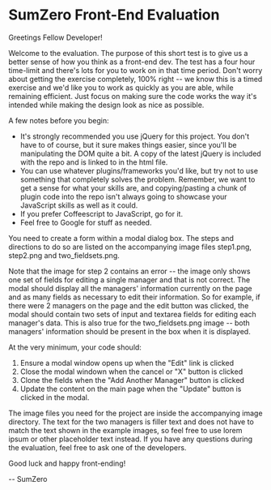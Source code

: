 SumZero Front-End Evaluation
=============================

Greetings Fellow Developer!

Welcome to the evaluation. The purpose of this short test is to give us a better sense of how you think as a front-end dev. The test has a four hour time-limit and there's lots for you to work on in that time period. Don't worry about getting the exercise completely, 100% right -- we know this is a timed exercise and we'd like you to work as quickly as you are able, while remaining efficient. Just focus on making sure the code works the way it's intended while making the design look as nice as possible.

A few notes before you begin:

* It's strongly recommended you use jQuery for this project. You don't have to of course, but it sure makes things easier, since you'll be manipulating the DOM quite a bit. A copy of the latest jQuery is included with the repo and is linked to in the html file.
* You can use whatever plugins/frameworks you'd like, but try not to use something that completely solves the problem. Remember, we want to get a sense for what your skills are, and copying/pasting a chunk of plugin code into the repo isn't always going to showcase your JavaScript skills as well as it could.
* If you prefer Coffeescript to JavaScript, go for it.
* Feel free to Google for stuff as needed.

You need to create a form within a modal dialog box. The steps and directions to do so are listed on the accompanying image files step1.png, step2.png and two_fieldsets.png. 

Note that the image for step 2 contains an error -- the image only shows one set of fields for editing a single manager and that is not correct. The modal should display all the managers' information currently on the page and as many fields as necessary to edit their information. So for example, if there were 2 managers on the page and the edit button was clicked, the modal should contain two sets of input and textarea fields for editing each manager's data. This is also true for the two_fieldsets.png image -- both managers' information should be present in the box when it is displayed.

At the very minimum, your code should:

1. Ensure a modal window opens up when the "Edit" link is clicked
2. Close the modal windown when the cancel or "X" button is clicked
3. Clone the fields when the "Add Another Manager" button is clicked
4. Update the content on the main page when the "Update" button is clicked in the modal.

The image files you need for the project are inside the accompanying image directory. The text for the two managers is filler text and does not have to match the text shown in the example images, so feel free to use lorem ipsum or other placeholder text instead. If you have any questions during the evaluation, feel free to ask one of the developers. 

Good luck and happy front-ending!

-- SumZero